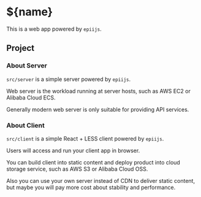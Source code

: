 # ${name}

This is a web app powered by `epiijs`.

## Project

### About Server

`src/server` is a simple server powered by `epiijs`.

Web server is the workload running at server hosts, such as AWS EC2 or Alibaba Cloud ECS. 

Generally modern web server is only suitable for providing API services.

### About Client

`src/client` is a simple React + LESS client powered by `epiijs`.

Users will access and run your client app in browser.

You can build client into static content and deploy product into cloud storage service, such as AWS S3 or Alibaba Cloud OSS.

Also you can use your own server instead of CDN to deliver static content, but maybe you will pay more cost about stability and performance.
